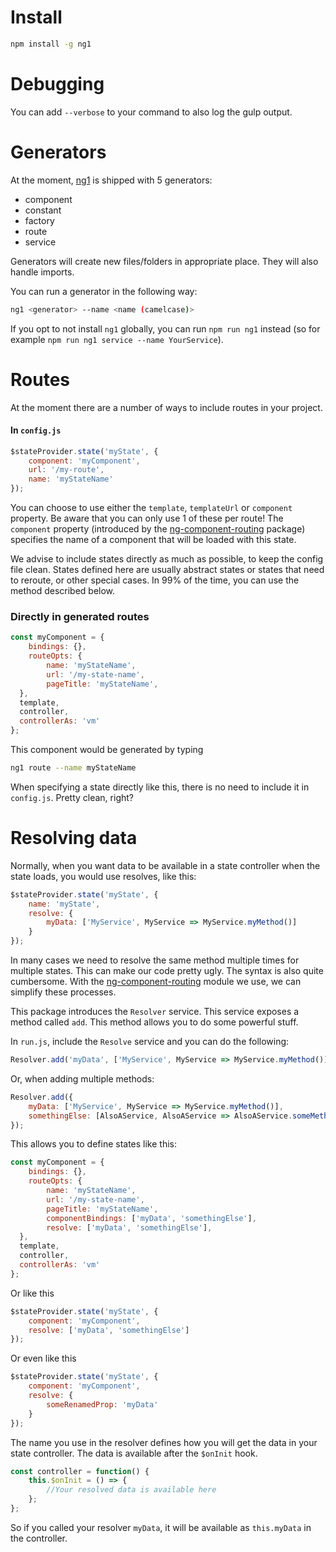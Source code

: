# Install
```bash
npm install -g ng1
```

# Debugging
You can add `--verbose` to your command to also log the gulp output.

# Generators

At the moment, [ng1](https://www.npmjs.com/package/ng1) is shipped with 5 generators:
- component
- constant
- factory
- route
- service

Generators will create new files/folders in appropriate place. They will also handle imports.

You can run a generator in the following way:
```bash
ng1 <generator> --name <name (camelcase)>
```

If you opt to not install `ng1` globally, you can run `npm run ng1` instead (so for example `npm run ng1 service --name YourService`).

# Routes
At the moment there are a number of ways to include routes in your project.

#### In `config.js`
```js
$stateProvider.state('myState', {
    component: 'myComponent',
    url: '/my-route',
    name: 'myStateName'
});
```

You can choose to use either the `template`, `templateUrl` or `component` property. Be aware that you can only use 1 of these per route! The `component` property (introduced by the [ng-component-routing](https://www.npmjs.com/package/ng-component-routing) package) specifies the name of a component that will be loaded with this state.

We advise to include states directly as much as possible, to keep the config file clean. States defined here are usually abstract states or states that need to reroute, or other special cases. In 99% of the time, you can use the method described below.

### Directly in generated routes
```js
const myComponent = {
    bindings: {},
    routeOpts: {
        name: 'myStateName',
        url: '/my-state-name',
        pageTitle: 'myStateName',
  },
  template,
  controller,
  controllerAs: 'vm'
};
```

This component would be generated by typing
```bash
ng1 route --name myStateName
```

When specifying a state directly like this, there is no need to include it in `config.js`. Pretty clean, right?

# Resolving data
Normally, when you want data to be available in a state controller when the state loads, you would use resolves, like this:
```js
$stateProvider.state('myState', {
    name: 'myState',
    resolve: {
        myData: ['MyService', MyService => MyService.myMethod()]
    }
});
```
In many cases we need to resolve the same method multiple times for multiple states. This can make our code pretty ugly. The syntax is also quite cumbersome. With the [ng-component-routing](https://www.npmjs.com/package/ng-component-routing) module we use, we can simplify these processes.

This package introduces the `Resolver` service. This service exposes a method called `add`. This method allows you to do some powerful stuff.

In `run.js`, include the `Resolve` service and you can do the following:
```js
Resolver.add('myData', ['MyService', MyService => MyService.myMethod()]);
```
Or, when adding multiple methods:
```js
Resolver.add({
    myData: ['MyService', MyService => MyService.myMethod()],
    somethingElse: [AlsoAService, AlsoAService => AlsoAService.someMethod()]
});
```

This allows you to define states like this:
```js
const myComponent = {
    bindings: {},
    routeOpts: {
        name: 'myStateName',
        url: '/my-state-name',
        pageTitle: 'myStateName',
        componentBindings: ['myData', 'somethingElse'],
        resolve: ['myData', 'somethingElse'],
  },
  template,
  controller,
  controllerAs: 'vm'
};
```
Or like this
```js
$stateProvider.state('myState', {
    component: 'myComponent',
    resolve: ['myData', 'somethingElse']
});
```
Or even like this
```js
$stateProvider.state('myState', {
    component: 'myComponent',
    resolve: {
        someRenamedProp: 'myData'
    }
});
```

The name you use in the resolver defines how you will get the data in your state controller. The data is available after the `$onInit` hook.
```js
const controller = function() {
    this.$onInit = () => {
        //Your resolved data is available here
    };
};
```
So if you called your resolver `myData`, it will be available as `this.myData` in the controller.

